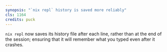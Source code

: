 ```yaml
---
synopsis: "`nix repl` history is saved more reliably"
cls: 1164
credits: puck
---
```


`nix repl` now saves its history file after each line, rather than at the end
of the session; ensuring that it will remember what you typed even after it
crashes.
